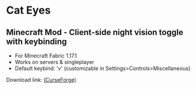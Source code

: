 # Cat Eyes
Minecraft Mod - Client-side night vision toggle with keybinding  
---
- For Minecraft Fabric 1.17.1
- Works on servers & singleplayer
- Default keybind: 'v' (customizable in Settings>Controls>Miscellaneous)

Download link: [(CurseForge)](https://www.curseforge.com/minecraft/mc-mods/cat-eyes-night-vision-toggle-mod)
